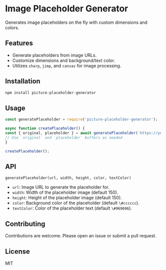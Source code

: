 # Image Placeholder Generator

Generates image placeholders on the fly with custom dimensions and colors.

## Features

- Generate placeholders from image URLs.
- Customize dimensions and background/text color.
- Utilizes `sharp`, `jimp`, and `canvas` for image processing.

## Installation

```sh
npm install picture-placeholder-generator
```

## Usage

```javascript
const generatePlaceholder = require('picture-placeholder-generator');

async function createPlaceholder() {
const { original, placeholder } = await generatePlaceholder('https://your-image-url.com/image.jpg', 200, 200, '#cccccc', '#969696');
// Use `original` and `placeholder` buffers as needed
}

createPlaceholder();
```

## API

`generatePlaceholder(url, width, height, color, textColor)`

- `url`: Image URL to generate the placeholder for.
- `width`: Width of the placeholder image (default 150).
- `height`: Height of the placeholder image (default 150).
- `color`: Background color of the placeholder (default `\#cccccc`).
- `textColor`: Color of the placeholder text (default `\#969696`).

## Contributing

Contributions are welcome. Please open an issue or submit a pull request.

## License

MIT
